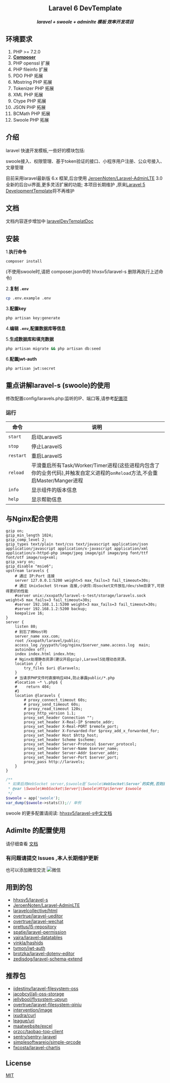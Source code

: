 <h2 align="center">Laravel 6 DevTemplate<h5>

<p align="center">
    <b>laravel + swoole + adminlte 模板 效率开发项目</b>
</p>

  
## 环境要求

1. PHP >= 7.2.0
2. **[Composer](https://getcomposer.org/)**
3. PHP openssl 扩展
4. PHP fileinfo 扩展
5. PDO PHP 拓展
6. Mbstring PHP 拓展
7. Tokenizer PHP 拓展
8. XML PHP 拓展
9. Ctype PHP 拓展
10. JSON PHP 拓展
11. BCMath PHP 拓展
12. Swoole PHP 拓展


## 介绍

laravel 快速开发模板,一些好的模块包括:

swoole接入、权限管理、基于token验证的接口、小程序用户注册、公众号接入、文章管理

目前采用laravel最新版 6.x 框架,后台使用 [JeroenNoten/Laravel-AdminLTE](https://github.com/JeroenNoten/Laravel-AdminLTE) 3.0 全新的后台ui界面,更多灵活扩展的功能; 本项目长期维护 ,原来[Laravel 5 DevelopmentTemplate](https://github.com/cranux/laravelDevelopmentTemplate)将不再维护

## 文档

文档内容逐步增加中  [laravelDevTemplatDoc](http://doc.niexp.cn/docs/laravelDevelopmentTemplate)

## 安装

1.**执行命令**

```bash
composer install 
```
(不使用swoole时,请把 composer.json中的 hhxsv5/laravel-s 删除再执行上述命令)

2.**复制 `.env`**

```bash
cp .env.example .env
```

3.**配置key**

```bash
php artisan key:generate
```

4.**编辑 `.env`,配置数据库等信息**

5.**生成数据库和填充数据**

```bash
php artisan migrate && php artisan db:seed
```

6.**配置jwt-auth**

```bash
php artisan jwt:secret
```

## 重点讲解laravel-s (swoole)的使用
修改配置config/laravels.php:监听的IP、端口等,请参考[配置项](https://github.com/hhxsv5/laravel-s/blob/master/Settings-CN.md)

### 运行
| 命令 | 说明 |
| --------- | --------- |
| `start` | 启动LaravelS|
| `stop` | 停止LaravelS |
| `restart` | 重启LaravelS |
| `reload` | 平滑重启所有Task/Worker/Timer进程(这些进程内包含了你的业务代码),并触发自定义进程的`onReload`方法,不会重启Master/Manger进程 |
| `info` | 显示组件的版本信息 |
| `help` | 显示帮助信息 |

## 与Nginx配合使用
```nginx
gzip on;
gzip_min_length 1024;
gzip_comp_level 2;
gzip_types text/plain text/css text/javascript application/json application/javascript application/x-javascript application/xml application/x-httpd-php image/jpeg image/gif image/png font/ttf font/otf image/svg+xml;
gzip_vary on;
gzip_disable "msie6";
upstream laravels {
    # 通过 IP:Port 连接
    server 127.0.0.1:5200 weight=5 max_fails=3 fail_timeout=30s;
    # 通过 UnixSocket Stream 连接,小诀窍:将socket文件放在/dev/shm目录下,可获得更好的性能
    #server unix:/xxxpath/laravel-s-test/storage/laravels.sock weight=5 max_fails=3 fail_timeout=30s;
    #server 192.168.1.1:5200 weight=3 max_fails=3 fail_timeout=30s;
    #server 192.168.1.2:5200 backup;
    keepalive 16;
}
server {
    listen 80;
    # 别忘了绑Host哟
    server_name xxx.com;
    root /xxxpath/laravel/public;
    access_log /yyypath/log/nginx/$server_name.access.log  main;
    autoindex off;
    index index.html index.htm;
    # Nginx处理静态资源(建议开启gzip),LaravelS处理动态资源。
    location / {
        try_files $uri @laravels;
    }
    # 当请求PHP文件时直接响应404,防止暴露public/*.php
    #location ~* \.php$ {
    #    return 404;
    #}
    location @laravels {
        # proxy_connect_timeout 60s;
        # proxy_send_timeout 60s;
        # proxy_read_timeout 120s;
        proxy_http_version 1.1;
        proxy_set_header Connection "";
        proxy_set_header X-Real-IP $remote_addr;
        proxy_set_header X-Real-PORT $remote_port;
        proxy_set_header X-Forwarded-For $proxy_add_x_forwarded_for;
        proxy_set_header Host $http_host;
        proxy_set_header Scheme $scheme;
        proxy_set_header Server-Protocol $server_protocol;
        proxy_set_header Server-Name $server_name;
        proxy_set_header Server-Addr $server_addr;
        proxy_set_header Server-Port $server_port;
        proxy_pass http://laravels;
    }
}
```

```php
/**
 * 如果启用WebSocket server,$swoole是`Swoole\WebSocket\Server`的实例,否则是是`Swoole\Http\Server`的实例
 * @var \Swoole\WebSocket\Server|\Swoole\Http\Server $swoole
 */
$swoole = app('swoole');
var_dump($swoole->stats());// 单例
```


swoole 的更多配置请阅读:
[hhxsv5/laravel-s中文文档](https://github.com/hhxsv5/laravel-s/blob/master/README-CN.md)

## Adimlte 的配置使用
请仔细查看 [文档](https://github.com/JeroenNoten/Laravel-AdminLTE#62-favicon)

### 有问题请提交 lssues ,本人长期维护更新
也可以添加微信交流 
![微信](https://image.niexp.cn/wx/mmqrcode1578754969742.png)



## 用到的包
- [hhxsv5/laravel-s](https://github.com/hhxsv5/laravel-s)
- [JeroenNoten/Laravel-AdminLTE](https://github.com/JeroenNoten/Laravel-AdminLTE)
- [laravelcollective/html](https://github.com/LaravelCollective/html)
- [overtrue/laravel-ueditor](https://github.com/overtrue/laravel-ueditor)
- [overtrue/laravel-wechat](https://github.com/overtrue/laravel-wechat)
- [prettus/l5-repository](https://github.com/andersao/l5-repository)
- [spatie/laravel-permission](https://github.com/spatie/laravel-permission)
- [yajra/laravel-datatables](https://github.com/yajra/laravel-datatables)
- [vinkla/hashids](https://github.com/vinkla/laravel-hashids)
- [tymon/jwt-auth](https://github.com/tymondesigns/jwt-auth)
- [brotzka/laravel-dotenv-editor](https://github.com/brotzka/laravel-dotenv-editor)
- [zedisdog/laravel-schema-extend](https://github.com/zedisdog/laravel-schema-extend)

## 推荐包
- [iidestiny/laravel-filesystem-oss](https://packagist.org/packages/iidestiny/laravel-filesystem-oss)
- [jacobcyl/ali-oss-storage](https://github.com/jacobcyl/Aliyun-oss-storage)
- [jellybool/flysystem-upyun](https://github.com/JellyBool/flysystem-upyun)
- [overtrue/laravel-filesystem-qiniu](https://github.com/overtrue/laravel-filesystem-qiniu)
- [intervention/image](https://github.com/Intervention/image)
- [ixudra/curl](https://github.com/ixudra/curl)
- [league/uri](https://github.com/thephpleague/uri)
- [maatwebsite/excel](https://github.com/Maatwebsite/Laravel-Excel)
- [orzcc/taobao-top-client](https://github.com/orzcc/taobao-top-client)
- [sentry/sentry-laravel](https://github.com/getsentry/sentry-laravel)
- [simplesoftwareio/simple-qrcode](https://github.com/SimpleSoftwareIO/simple-qrcodea)
- [fxcosta/laravel-chartjs](https://github.com/fxcosta/laravel-chartjs)

## License
  [MIT](https://github.com/cranux/LaravelDevTemplate/blob/master/LICENSE)
  

